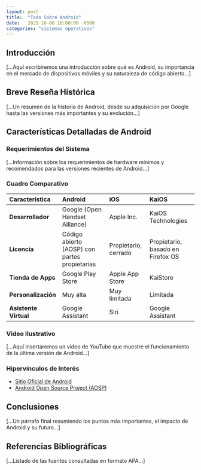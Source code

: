 ```yaml
---
layout: post
title:  "Todo Sobre Android"
date:   2025-10-06 16:00:00 -0500
categories: "sistemas operativos"
---
```


## Introducción

[...Aquí escribiremos una introducción sobre qué es Android, su importancia en el mercado de dispositivos móviles y su naturaleza de código abierto...]

## Breve Reseña Histórica

[...Un resumen de la historia de Android, desde su adquisición por Google hasta las versiones más importantes y su evolución...]

## Características Detalladas de Android

### Requerimientos del Sistema

[...Información sobre los requerimientos de hardware mínimos y recomendados para las versiones recientes de Android...]

### Cuadro Comparativo

| Característica | Android | iOS | KaiOS |
| :--- | :--- | :--- | :--- |
| **Desarrollador** | Google (Open Handset Alliance) | Apple Inc. | KaiOS Technologies |
| **Licencia** | Código abierto (AOSP) con partes propietarias | Propietario, cerrado | Propietario, basado en Firefox OS |
| **Tienda de Apps** | Google Play Store | Apple App Store | KaiStore |
| **Personalización** | Muy alta | Muy limitada | Limitada |
| **Asistente Virtual** | Google Assistant | Siri | Google Assistant |

### Video Ilustrativo

[...Aquí insertaremos un video de YouTube que muestre el funcionamiento de la última versión de Android...]

### Hipervínculos de Interés

*   [Sitio Oficial de Android](https://www.android.com/)
*   [Android Open Source Project (AOSP)](https://source.android.com/)

## Conclusiones

[...Un párrafo final resumiendo los puntos más importantes, el impacto de Android y su futuro...]

## Referencias Bibliográficas

[...Listado de las fuentes consultadas en formato APA...]

